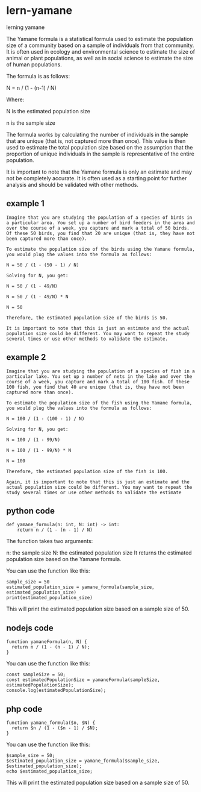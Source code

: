# lern-yamane
lerning yamane

The Yamane formula is a statistical formula used to estimate the population size of a community based on a sample of individuals from that community. It is often used in ecology and environmental science to estimate the size of animal or plant populations, as well as in social science to estimate the size of human populations.

The formula is as follows:

N = n / (1 - (n-1) / N)

Where:

N is the estimated population size

n is the sample size

The formula works by calculating the number of individuals in the sample that are unique (that is, not captured more than once). This value is then used to estimate the total population size based on the assumption that the proportion of unique individuals in the sample is representative of the entire population.

It is important to note that the Yamane formula is only an estimate and may not be completely accurate. It is often used as a starting point for further analysis and should be validated with other methods.

## example 1

````
Imagine that you are studying the population of a species of birds in a particular area. You set up a number of bird feeders in the area and over the course of a week, you capture and mark a total of 50 birds. Of these 50 birds, you find that 20 are unique (that is, they have not been captured more than once).

To estimate the population size of the birds using the Yamane formula, you would plug the values into the formula as follows:

N = 50 / (1 - (50 - 1) / N)

Solving for N, you get:

N = 50 / (1 - 49/N)

N = 50 / (1 - 49/N) * N

N = 50

Therefore, the estimated population size of the birds is 50.

It is important to note that this is just an estimate and the actual population size could be different. You may want to repeat the study several times or use other methods to validate the estimate.
````

## example 2

````
Imagine that you are studying the population of a species of fish in a particular lake. You set up a number of nets in the lake and over the course of a week, you capture and mark a total of 100 fish. Of these 100 fish, you find that 40 are unique (that is, they have not been captured more than once).

To estimate the population size of the fish using the Yamane formula, you would plug the values into the formula as follows:

N = 100 / (1 - (100 - 1) / N)

Solving for N, you get:

N = 100 / (1 - 99/N)

N = 100 / (1 - 99/N) * N

N = 100

Therefore, the estimated population size of the fish is 100.

Again, it is important to note that this is just an estimate and the actual population size could be different. You may want to repeat the study several times or use other methods to validate the estimate
````

## python code

````
def yamane_formula(n: int, N: int) -> int:
    return n / (1 - (n - 1) / N)
````
The function takes two arguments:

n: the sample size
N: the estimated population size
It returns the estimated population size based on the Yamane formula.

You can use the function like this:

````
sample_size = 50
estimated_population_size = yamane_formula(sample_size, estimated_population_size)
print(estimated_population_size)
````

This will print the estimated population size based on a sample size of 50.

## nodejs code

````
function yamaneFormula(n, N) {
  return n / (1 - (n - 1) / N);
}
````

You can use the function like this:


````
const sampleSize = 50;
const estimatedPopulationSize = yamaneFormula(sampleSize, estimatedPopulationSize);
console.log(estimatedPopulationSize);
````

## php code

````
function yamane_formula($n, $N) {
  return $n / (1 - ($n - 1) / $N);
}
````

You can use the function like this:

````
$sample_size = 50;
$estimated_population_size = yamane_formula($sample_size, $estimated_population_size);
echo $estimated_population_size;
````

This will print the estimated population size based on a sample size of 50.
